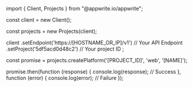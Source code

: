 import { Client, Projects } from "@appwrite.io/appwrite";

const client = new Client();

const projects = new Projects(client);

client
    .setEndpoint('https://[HOSTNAME_OR_IP]/v1') // Your API Endpoint
    .setProject('5df5acd0d48c2') // Your project ID
;

const promise = projects.createPlatform('[PROJECT_ID]', 'web', '[NAME]');

promise.then(function (response) {
    console.log(response); // Success
}, function (error) {
    console.log(error); // Failure
});